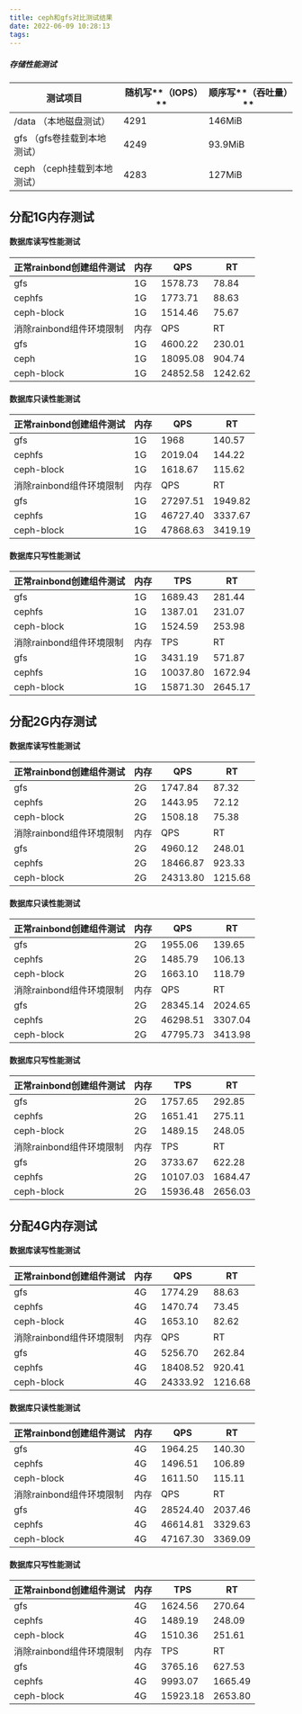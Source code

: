 ```yaml
---
title: ceph和gfs对比测试结果
date: 2022-06-09 10:28:13
tags:
---
```


##### 存储性能测试

<!-- more -->

| 测试项目                           | 随机写**（IOPS）** | 顺序写**（吞吐量）** |
| ---------------------------------- | ------------------ | -------------------- |
| /data    （本地磁盘测试）          | 4291               | 146MiB               |
| gfs        （gfs卷挂载到本地测试） | 4249               | 93.9MiB              |
| ceph    （ceph挂载到本地测试）     | 4283               | 127MiB               |

## 分配1G内存测试

#### 数据库读写性能测试

| 正常rainbond创建组件测试 | 内存 | QPS      | RT      |
| ------------------------ | ---- | -------- | ------- |
| gfs                      | 1G   | 1578.73  | 78.84   |
| cephfs                   | 1G   | 1773.71  | 88.63   |
| ceph-block               | 1G   | 1514.46  | 75.67   |
| 消除rainbond组件环境限制 | 内存 | QPS      | RT      |
| gfs                      | 1G   | 4600.22  | 230.01  |
| ceph                     | 1G   | 18095.08 | 904.74  |
| ceph-block               | 1G   | 24852.58 | 1242.62 |

#### 数据库只读性能测试

| 正常rainbond创建组件测试 | 内存 | QPS      | RT      |
| ------------------------ | ---- | -------- | ------- |
| gfs                      | 1G   | 1968     | 140.57  |
| cephfs                   | 1G   | 2019.04  | 144.22  |
| ceph-block               | 1G   | 1618.67  | 115.62  |
| 消除rainbond组件环境限制 | 内存 | QPS      | RT      |
| gfs                      | 1G   | 27297.51 | 1949.82 |
| cephfs                   | 1G   | 46727.40 | 3337.67 |
| ceph-block               | 1G   | 47868.63 | 3419.19 |

#### 数据库只写性能测试

| 正常rainbond创建组件测试 | 内存 | TPS      | RT      |
| ------------------------ | ---- | -------- | ------- |
| gfs                      | 1G   | 1689.43  | 281.44  |
| cephfs                   | 1G   | 1387.01  | 231.07  |
| ceph-block               | 1G   | 1524.59  | 253.98  |
| 消除rainbond组件环境限制 | 内存 | TPS      | RT      |
| gfs                      | 1G   | 3431.19  | 571.87  |
| cephfs                   | 1G   | 10037.80 | 1672.94 |
| ceph-block               | 1G   | 15871.30 | 2645.17 |

## 分配2G内存测试

#### 数据库读写性能测试

| 正常rainbond创建组件测试 | 内存 | QPS      | RT      |
| ------------------------ | ---- | -------- | ------- |
| gfs                      | 2G   | 1747.84  | 87.32   |
| cephfs                   | 2G   | 1443.95  | 72.12   |
| ceph-block               | 2G   | 1508.18  | 75.38   |
| 消除rainbond组件环境限制 | 内存 | QPS      | RT      |
| gfs                      | 2G   | 4960.12  | 248.01  |
| cephfs                   | 2G   | 18466.87 | 923.33  |
| ceph-block               | 2G   | 24313.80 | 1215.68 |

#### 数据库只读性能测试

| 正常rainbond创建组件测试 | 内存 | QPS      | RT      |
| ------------------------ | ---- | -------- | ------- |
| gfs                      | 2G   | 1955.06  | 139.65  |
| cephfs                   | 2G   | 1485.79  | 106.13  |
| ceph-block               | 2G   | 1663.10  | 118.79  |
| 消除rainbond组件环境限制 | 内存 | QPS      | RT      |
| gfs                      | 2G   | 28345.14 | 2024.65 |
| cephfs                   | 2G   | 46298.51 | 3307.04 |
| ceph-block               | 2G   | 47795.73 | 3413.98 |

#### 数据库只写性能测试

| 正常rainbond创建组件测试 | 内存 | TPS      | RT      |
| ------------------------ | ---- | -------- | ------- |
| gfs                      | 2G   | 1757.65  | 292.85  |
| cephfs                   | 2G   | 1651.41  | 275.11  |
| ceph-block               | 2G   | 1489.15  | 248.05  |
| 消除rainbond组件环境限制 | 内存 | TPS      | RT      |
| gfs                      | 2G   | 3733.67  | 622.28  |
| cephfs                   | 2G   | 10107.03 | 1684.47 |
| ceph-block               | 2G   | 15936.48 | 2656.03 |

## 分配4G内存测试

#### 数据库读写性能测试

| 正常rainbond创建组件测试 | 内存 | QPS      | RT      |
| ------------------------ | ---- | -------- | ------- |
| gfs                      | 4G   | 1774.29  | 88.63   |
| cephfs                   | 4G   | 1470.74  | 73.45   |
| ceph-block               | 4G   | 1653.10  | 82.62   |
| 消除rainbond组件环境限制 | 内存 | QPS      | RT      |
| gfs                      | 4G   | 5256.70  | 262.84  |
| cephfs                   | 4G   | 18408.52 | 920.41  |
| ceph-block               | 4G   | 24333.92 | 1216.68 |

#### 数据库只读性能测试

| 正常rainbond创建组件测试 | 内存 | QPS      | RT      |
| ------------------------ | ---- | -------- | ------- |
| gfs                      | 4G   | 1964.25  | 140.30  |
| cephfs                   | 4G   | 1496.51  | 106.89  |
| ceph-block               | 4G   | 1611.50  | 115.11  |
| 消除rainbond组件环境限制 | 内存 | QPS      | RT      |
| gfs                      | 4G   | 28524.40 | 2037.46 |
| cephfs                   | 4G   | 46614.81 | 3329.63 |
| ceph-block               | 4G   | 47167.30 | 3369.09 |

#### 数据库只写性能测试

| 正常rainbond创建组件测试 | 内存 | TPS      | RT      |
| ------------------------ | ---- | -------- | ------- |
| gfs                      | 4G   | 1624.56  | 270.64  |
| cephfs                   | 4G   | 1489.19  | 248.09  |
| ceph-block               | 4G   | 1510.36  | 251.61  |
| 消除rainbond组件环境限制 | 内存 | TPS      | RT      |
| gfs                      | 4G   | 3765.16  | 627.53  |
| cephfs                   | 4G   | 9993.07  | 1665.49 |
| ceph-block               | 4G   | 15923.18 | 2653.80 |

